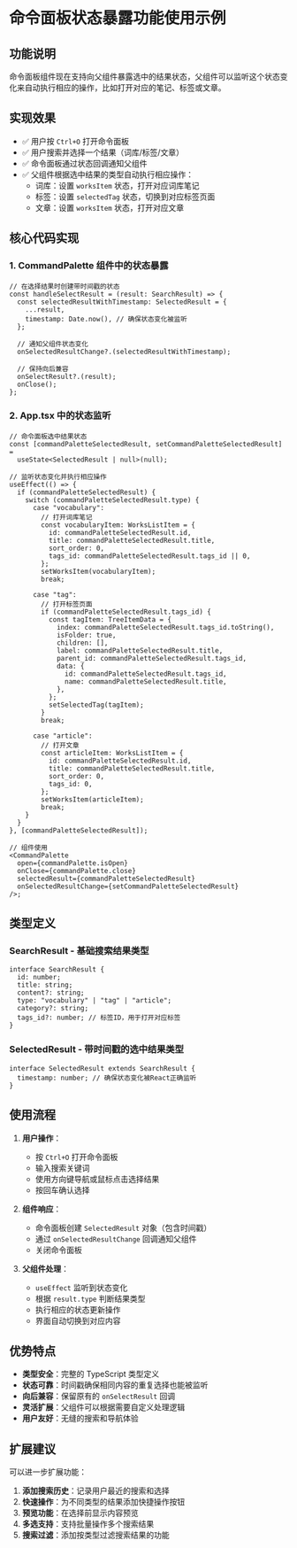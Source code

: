 # 命令面板状态暴露功能使用示例

## 功能说明

命令面板组件现在支持向父组件暴露选中的结果状态，父组件可以监听这个状态变化来自动执行相应的操作，比如打开对应的笔记、标签或文章。

## 实现效果

- ✅ 用户按 `Ctrl+O` 打开命令面板
- ✅ 用户搜索并选择一个结果（词库/标签/文章）
- ✅ 命令面板通过状态回调通知父组件
- ✅ 父组件根据选中结果的类型自动执行相应操作：
  - 词库：设置 `worksItem` 状态，打开对应词库笔记
  - 标签：设置 `selectedTag` 状态，切换到对应标签页面
  - 文章：设置 `worksItem` 状态，打开对应文章

## 核心代码实现

### 1. CommandPalette 组件中的状态暴露

```tsx
// 在选择结果时创建带时间戳的状态
const handleSelectResult = (result: SearchResult) => {
  const selectedResultWithTimestamp: SelectedResult = {
    ...result,
    timestamp: Date.now(), // 确保状态变化被监听
  };

  // 通知父组件状态变化
  onSelectedResultChange?.(selectedResultWithTimestamp);

  // 保持向后兼容
  onSelectResult?.(result);
  onClose();
};
```

### 2. App.tsx 中的状态监听

```tsx
// 命令面板选中结果状态
const [commandPaletteSelectedResult, setCommandPaletteSelectedResult] =
  useState<SelectedResult | null>(null);

// 监听状态变化并执行相应操作
useEffect(() => {
  if (commandPaletteSelectedResult) {
    switch (commandPaletteSelectedResult.type) {
      case "vocabulary":
        // 打开词库笔记
        const vocabularyItem: WorksListItem = {
          id: commandPaletteSelectedResult.id,
          title: commandPaletteSelectedResult.title,
          sort_order: 0,
          tags_id: commandPaletteSelectedResult.tags_id || 0,
        };
        setWorksItem(vocabularyItem);
        break;

      case "tag":
        // 打开标签页面
        if (commandPaletteSelectedResult.tags_id) {
          const tagItem: TreeItemData = {
            index: commandPaletteSelectedResult.tags_id.toString(),
            isFolder: true,
            children: [],
            label: commandPaletteSelectedResult.title,
            parent_id: commandPaletteSelectedResult.tags_id,
            data: {
              id: commandPaletteSelectedResult.tags_id,
              name: commandPaletteSelectedResult.title,
            },
          };
          setSelectedTag(tagItem);
        }
        break;

      case "article":
        // 打开文章
        const articleItem: WorksListItem = {
          id: commandPaletteSelectedResult.id,
          title: commandPaletteSelectedResult.title,
          sort_order: 0,
          tags_id: 0,
        };
        setWorksItem(articleItem);
        break;
    }
  }
}, [commandPaletteSelectedResult]);

// 组件使用
<CommandPalette
  open={commandPalette.isOpen}
  onClose={commandPalette.close}
  selectedResult={commandPaletteSelectedResult}
  onSelectedResultChange={setCommandPaletteSelectedResult}
/>;
```

## 类型定义

### SearchResult - 基础搜索结果类型

```tsx
interface SearchResult {
  id: number;
  title: string;
  content?: string;
  type: "vocabulary" | "tag" | "article";
  category?: string;
  tags_id?: number; // 标签ID，用于打开对应标签
}
```

### SelectedResult - 带时间戳的选中结果类型

```tsx
interface SelectedResult extends SearchResult {
  timestamp: number; // 确保状态变化被React正确监听
}
```

## 使用流程

1. **用户操作**：

   - 按 `Ctrl+O` 打开命令面板
   - 输入搜索关键词
   - 使用方向键导航或鼠标点击选择结果
   - 按回车确认选择

2. **组件响应**：

   - 命令面板创建 `SelectedResult` 对象（包含时间戳）
   - 通过 `onSelectedResultChange` 回调通知父组件
   - 关闭命令面板

3. **父组件处理**：
   - `useEffect` 监听到状态变化
   - 根据 `result.type` 判断结果类型
   - 执行相应的状态更新操作
   - 界面自动切换到对应内容

## 优势特点

- **类型安全**：完整的 TypeScript 类型定义
- **状态可靠**：时间戳确保相同内容的重复选择也能被监听
- **向后兼容**：保留原有的 `onSelectResult` 回调
- **灵活扩展**：父组件可以根据需要自定义处理逻辑
- **用户友好**：无缝的搜索和导航体验

## 扩展建议

可以进一步扩展功能：

1. **添加搜索历史**：记录用户最近的搜索和选择
2. **快速操作**：为不同类型的结果添加快捷操作按钮
3. **预览功能**：在选择前显示内容预览
4. **多选支持**：支持批量操作多个搜索结果
5. **搜索过滤**：添加按类型过滤搜索结果的功能
